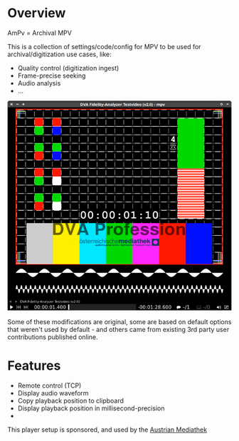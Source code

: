 # Overview

AmPv = Archival MPV

This is a collection of settings/code/config for MPV to be used for archival/digitization use cases, like:

  * Quality control (digitization ingest)
  * Frame-precise seeking
  * Audio analysis
  * ...

![example screenshot](screenshots/example1.png)

Some of these modifications are original, some are based on default options that weren't used by default - and others came from existing 3rd party user contributions published online.

# Features

  * Remote control (TCP)
  * Display audio waveform
  * Copy playback position to clipboard
  * Display playback position in millisecond-precision
  * 


This player setup is sponsored, and used by the [Austrian Mediathek](https://www.mediathek.at/)

